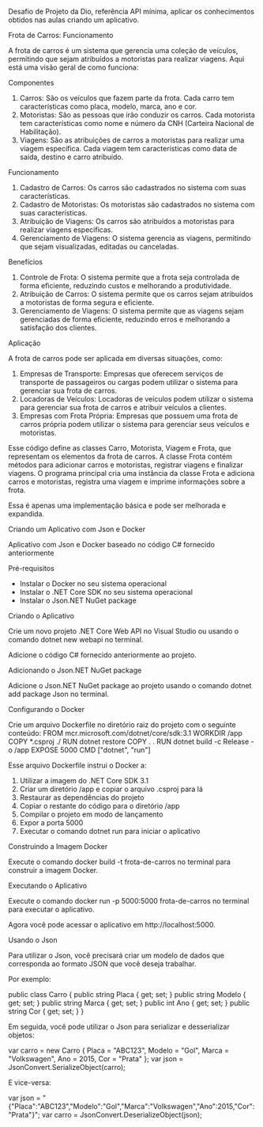 Desafio de Projeto da Dio, referência API mínima, aplicar os conhecimentos obtidos nas aulas criando um aplicativo.

Frota de Carros: Funcionamento

A frota de carros é um sistema que gerencia uma coleção de veículos, permitindo que sejam atribuídos a motoristas para realizar viagens. Aqui está uma visão geral de como funciona:

Componentes

1. Carros: São os veículos que fazem parte da frota. Cada carro tem características como placa, modelo, marca, ano e cor.
2. Motoristas: São as pessoas que irão conduzir os carros. Cada motorista tem características como nome e número da CNH (Carteira Nacional de Habilitação).
3. Viagens: São as atribuições de carros a motoristas para realizar uma viagem específica. Cada viagem tem características como data de saída, destino e carro atribuído.

Funcionamento

1. Cadastro de Carros: Os carros são cadastrados no sistema com suas características.
2. Cadastro de Motoristas: Os motoristas são cadastrados no sistema com suas características.
3. Atribuição de Viagens: Os carros são atribuídos a motoristas para realizar viagens específicas.
4. Gerenciamento de Viagens: O sistema gerencia as viagens, permitindo que sejam visualizadas, editadas ou canceladas.

Benefícios

1. Controle de Frota: O sistema permite que a frota seja controlada de forma eficiente, reduzindo custos e melhorando a produtividade.
2. Atribuição de Carros: O sistema permite que os carros sejam atribuídos a motoristas de forma segura e eficiente.
3. Gerenciamento de Viagens: O sistema permite que as viagens sejam gerenciadas de forma eficiente, reduzindo erros e melhorando a satisfação dos clientes.

Aplicação

A frota de carros pode ser aplicada em diversas situações, como:

1. Empresas de Transporte: Empresas que oferecem serviços de transporte de passageiros ou cargas podem utilizar o sistema para gerenciar sua frota de carros.
2. Locadoras de Veículos: Locadoras de veículos podem utilizar o sistema para gerenciar sua frota de carros e atribuir veículos a clientes.
3. Empresas com Frota Própria: Empresas que possuem uma frota de carros própria podem utilizar o sistema para gerenciar seus veículos e motoristas.

Esse código define as classes Carro, Motorista, Viagem e Frota, que representam os elementos da frota de carros. A classe Frota contém métodos para adicionar carros e motoristas, registrar viagens e finalizar viagens. O programa principal cria uma instância da classe Frota e adiciona carros e motoristas, registra uma viagem e imprime informações sobre a frota.

Essa é apenas uma implementação básica e pode ser melhorada e expandida.


Criando um Aplicativo com Json e Docker


Aplicativo com Json e Docker baseado no código C# fornecido anteriormente

Pré-requisitos

- Instalar o Docker no seu sistema operacional
- Instalar o .NET Core SDK no seu sistema operacional
- Instalar o Json.NET NuGet package

Criando o Aplicativo

Crie um novo projeto .NET Core Web API no Visual Studio ou usando o comando dotnet new webapi no terminal.

Adicione o código C#  fornecido anteriormente ao projeto.

Adicionando o Json.NET NuGet package

Adicione o Json.NET NuGet package ao projeto usando o comando dotnet add package Json no terminal.

Configurando o Docker

Crie um arquivo Dockerfile no diretório raiz do projeto com o seguinte conteúdo:
FROM mcr.microsoft.com/dotnet/core/sdk:3.1
WORKDIR /app
COPY *.csproj ./
RUN dotnet restore
COPY . .
RUN dotnet build -c Release -o /app
EXPOSE 5000
CMD ["dotnet", "run"]

Esse arquivo Dockerfile instrui o Docker a:

1. Utilizar a imagem do .NET Core SDK 3.1
2. Criar um diretório /app e copiar o arquivo .csproj para lá
3. Restaurar as dependências do projeto
4. Copiar o restante do código para o diretório /app
5. Compilar o projeto em modo de lançamento
6. Expor a porta 5000
7. Executar o comando dotnet run para iniciar o aplicativo

Construindo a Imagem Docker

Execute o comando docker build -t frota-de-carros no terminal para construir a imagem Docker.

Executando o Aplicativo

Execute o comando docker run -p 5000:5000 frota-de-carros no terminal para executar o aplicativo.

Agora você pode acessar o aplicativo em http://localhost:5000.

Usando o Json

Para utilizar o Json, você precisará criar um modelo de dados que corresponda ao formato JSON que você deseja trabalhar. 

Por exemplo:

public class Carro
{
    public string Placa { get; set; }
    public string Modelo { get; set; }
    public string Marca { get; set; }
    public int Ano { get; set; }
    public string Cor { get; set; }
}

Em seguida, você pode utilizar o Json para serializar e desserializar objetos:

var carro = new Carro { Placa = "ABC123", Modelo = "Gol", Marca = "Volkswagen", Ano = 2015, Cor = "Prata" };
var json = JsonConvert.SerializeObject(carro);

E vice-versa:

var json = "{\"Placa\":\"ABC123\",\"Modelo\":\"Gol\",\"Marca\":\"Volkswagen\",\"Ano\":2015,\"Cor\":\"Prata\"}";
var carro = JsonConvert.DeserializeObject<Carro>(json);



